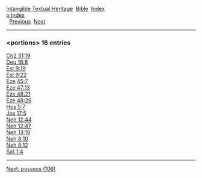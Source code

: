 [Intangible Textual Heritage](../../index)  [Bible](../index) 
[Index](index)   
[p Index](_p_)  
  [Previous](c08702)  [Next](c08704) 

------------------------------------------------------------------------

### &lt;portions&gt; 16 entries

[Ch2 31:19](../kjv/ch2031.htm#019)  
[Deu 18:8](../kjv/deu018.htm#008)  
[Est 9:19](../kjv/est009.htm#019)  
[Est 9:22](../kjv/est009.htm#022)  
[Eze 45:7](../kjv/eze045.htm#007)  
[Eze 47:13](../kjv/eze047.htm#013)  
[Eze 48:21](../kjv/eze048.htm#021)  
[Eze 48:29](../kjv/eze048.htm#029)  
[Hos 5:7](../kjv/hos005.htm#007)  
[Jos 17:5](../kjv/jos017.htm#005)  
[Neh 12:44](../kjv/neh012.htm#044)  
[Neh 12:47](../kjv/neh012.htm#047)  
[Neh 13:10](../kjv/neh013.htm#010)  
[Neh 8:10](../kjv/neh008.htm#010)  
[Neh 8:12](../kjv/neh008.htm#012)  
[Sa1 1:4](../kjv/sa1001.htm#004)  

------------------------------------------------------------------------

[Next: possess (106)](c08704)
